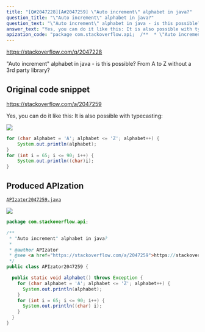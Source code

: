 ```yaml
---
title: "[Q#2047228][A#2047259] \"Auto increment\" alphabet in java?"
question_title: "\"Auto increment\" alphabet in java?"
question_text: "\"Auto increment\" alphabet in java - is this possible? From A to Z without a 3rd party library?"
answer_text: "Yes, you can do it like this: It is also possible with typecasting:"
apization_code: "package com.stackoverflow.api;  /**  * \"Auto increment\" alphabet in java?  *  * @author APIzator  * @see <a href=\"https://stackoverflow.com/a/2047259\">https://stackoverflow.com/a/2047259</a>  */ public class APIzator2047259 {    public static void alphabet() throws Exception {     for (char alphabet = 'A'; alphabet <= 'Z'; alphabet++) {       System.out.println(alphabet);     }     for (int i = 65; i <= 90; i++) {       System.out.println((char) i);     }   } }"
---
```


https://stackoverflow.com/q/2047228

&quot;Auto increment&quot; alphabet in java - is this possible? From A to Z without a 3rd party library?



## Original code snippet

https://stackoverflow.com/a/2047259

Yes, you can do it like this:
It is also possible with typecasting:

<div class="code-logo"><img src="/stackoverflow.png" /></div>

```java
for (char alphabet = 'A'; alphabet <= 'Z'; alphabet++) {
    System.out.println(alphabet);
}
for (int i = 65; i <= 90; i++) {
    System.out.println((char)i);
}
```

## Produced APIzation

[`APIzator2047259.java`](https://github.com/pasqualesalza/apization-temp/raw/main/data/search/APIzator2047259.java)

<div class="code-logo"><img src="/apizator.png" /></div>

```java
package com.stackoverflow.api;

/**
 * "Auto increment" alphabet in java?
 *
 * @author APIzator
 * @see <a href="https://stackoverflow.com/a/2047259">https://stackoverflow.com/a/2047259</a>
 */
public class APIzator2047259 {

  public static void alphabet() throws Exception {
    for (char alphabet = 'A'; alphabet <= 'Z'; alphabet++) {
      System.out.println(alphabet);
    }
    for (int i = 65; i <= 90; i++) {
      System.out.println((char) i);
    }
  }
}

```